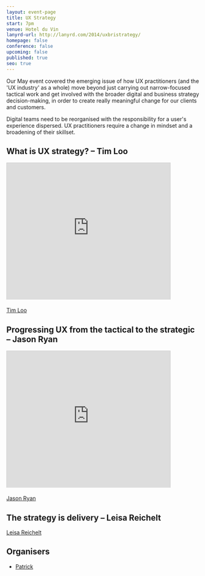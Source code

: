 ```yaml
---
layout: event-page
title: UX Strategy
start: 7pm
venue: Hotel du Vin
lanyrd-url: http://lanyrd.com/2014/uxbristrategy/
homepage: false
conference: false
upcoming: false
published: true
seo: true
---
```


Our May event covered the emerging issue of how UX practitioners (and the 'UX industry' as a whole) move beyond just carrying out narrow-focused tactical work and get involved with the broader digital and business strategy decision-making, in order to create really meaningful change for our clients and customers.

Digital teams need to be reorganised with the responsibility for a user's experience dispersed. UX practitioners require a change in mindset and a broadening of their skillset.

## What is UX strategy? – Tim Loo

<div class="embed-container vga"><iframe src="https://www.slideshare.net/slideshow/embed_code/34665271" width="427" height="356" frameborder="0" marginwidth="0" marginheight="0" scrolling="no" style="border:1px solid #CCC; border-width:1px 1px 0; margin-bottom:5px; max-width: 100%;" allowfullscreen> </iframe></div>

[Tim Loo](http://www.twitter.com/timothyloo)

## Progressing UX from the tactical to the strategic – Jason Ryan

<div class="embed-container vga"><iframe src="https://www.slideshare.net/slideshow/embed_code/34659836" width="427" height="356" frameborder="0" marginwidth="0" marginheight="0" scrolling="no" style="border:1px solid #CCC; border-width:1px 1px 0; margin-bottom:5px; max-width: 100%;" allowfullscreen> </iframe></div>

[Jason Ryan](http://www.twitter.com/jasonryan)

## The strategy is delivery – Leisa Reichelt

<div class="embed-container vga"><script async class="speakerdeck-embed" data-id="fb6aed80bd97013111d576b6210235ec" data-ratio="1.41436464088398" src="//speakerdeck.com/assets/embed.js"></script></div>

[Leisa Reichelt](http://www.twitter.com/leisa)

## Organisers

- <a href="https://uxbri.org/about/#patrick">Patrick</a>
